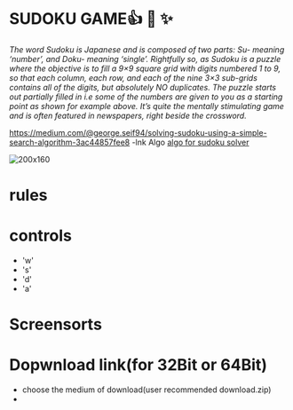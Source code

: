 # SUDOKU GAME:+1: :rocket: :sparkles:

*The word Sudoku is Japanese and is composed of two parts: Su- meaning ‘number’, and Doku- meaning ‘single’. Rightfully so, as Sudoku is a puzzle where the objective is to fill a 9×9 square grid with digits numbered 1 to 9, so that each column, each row, and each of the nine 3×3 sub-grids contains all of the digits, but absolutely NO duplicates. The puzzle starts out partially filled in i.e some of the numbers are given to you as a starting point as shown for example above. It’s quite the mentally stimulating game and is often featured in newspapers, right beside the crossword.*

https://medium.com/@george.seif94/solving-sudoku-using-a-simple-search-algorithm-3ac44857fee8 -lnk Algo [algo for sudoku solver](https://medium.com/@george.seif94/solving-sudoku-using-a-simple-search-algorithm-3ac44857fee8)

![200x160](https://miro.medium.com/max/260/1*j4YPhOorjY2_bzcmEZWl3A.gif)
 

# rules

# controls
  - 'w'
  - 's'
  - 'd'
  - 'a'
  
# Screensorts

# Dopwnload link(for 32Bit or 64Bit)
  - choose the medium of download(user recommended download.zip)
  - 
